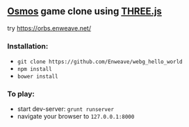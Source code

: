 ## [Osmos](https://en.wikipedia.org/wiki/Osmos) game clone using [THREE.js](http://threejs.org/)

try https://orbs.enweave.net/

### Installation:
* `git clone https://github.com/Enweave/webg_hello_world`
* `npm install`
* `bower install`

### To play:
* start dev-server: `grunt runserver`
* navigate your browser to `127.0.0.1:8000`
